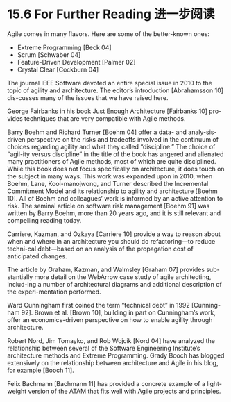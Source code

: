 15.6 For Further Reading 进一步阅读
===

Agile comes in many flavors. Here are some of the better-known ones:
* Extreme Programming [Beck 04]
* Scrum [Schwaber 04]
* Feature-Driven Development [Palmer 02]
* Crystal Clear [Cockburn 04]

The journal IEEE Software devoted an entire special issue in 2010 to the topic of agility and architecture. The editor’s introduction [Abrahamsson 10] dis-cusses many of the issues that we have raised here.

George Fairbanks in his book Just Enough Architecture [Fairbanks 10] pro-vides techniques that are very compatible with Agile methods.

Barry Boehm and Richard Turner [Boehm 04] offer a data- and analy-sis-driven perspective on the risks and tradeoffs involved in the continuum of choices regarding agility and what they called “discipline.” The choice of “agil-ity versus discipline” in the title of the book has angered and alienated many practitioners of Agile methods, most of which are quite disciplined. While this book does not focus specifically on architecture, it does touch on the subject in many ways. This work was expanded upon in 2010, when Boehm, Lane, Kool-manojwong, and Turner described the Incremental Commitment Model and its relationship to agility and architecture [Boehm 10]. All of Boehm and colleagues’ work is informed by an active attention to risk. The seminal article on software risk management [Boehm 91] was written by Barry Boehm, more than 20 years ago, and it is still relevant and compelling reading today.

Carriere, Kazman, and Ozkaya [Carriere 10] provide a way to reason about when and where in an architecture you should do refactoring—to reduce techni-cal debt—based on an analysis of the propagation cost of anticipated changes.

The article by Graham, Kazman, and Walmsley [Graham 07] provides sub-stantially more detail on the WebArrow case study of agile architecting, includ-ing a number of architectural diagrams and additional description of the experi-mentation performed.

Ward Cunningham first coined the term “technical debt” in 1992 [Cunning-ham 92]. Brown et al. [Brown 10], building in part on Cunningham’s work, offer an economics-driven perspective on how to enable agility through architecture.

Robert Nord, Jim Tomayko, and Rob Wojcik [Nord 04] have analyzed the relationship between several of the Software Engineering Institute’s architecture methods and Extreme Programming. Grady Booch has blogged extensively on the relationship between architecture and Agile in his blog, for example [Booch 11].

Felix Bachmann [Bachmann 11] has provided a concrete example of a light-weight version of the ATAM that fits well with Agile projects and principles.
